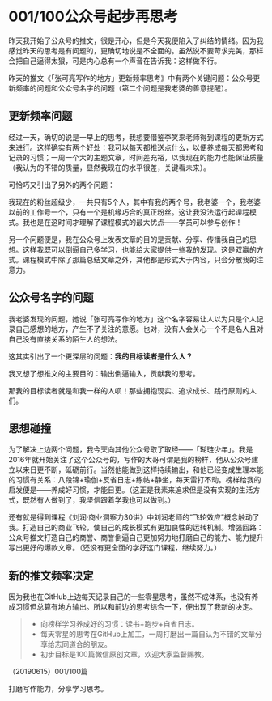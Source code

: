 # 001/100公众号起步再思考

昨天我开始了公众号的推文，很是开心，但是今天我便陷入了纠结的情绪。因为我感觉昨天的思考是有问题的，更确切地说是不全面的。虽然说不要苛求完美，那样会把自己逼得太狠，可是内心总有一个声音在告诉我：这样做不行。

昨天的推文《「张可亮写作的地方」更新频率思考》中有两个关键问题：公众号更新频率的问题和公众号名字的问题（第二个问题是我老婆的善意提醒）。

## 更新频率问题

经过一天，确切的说是一早上的思考，我想要借鉴李笑来老师得到课程的更新方式来进行。这样确实有两个好处：我可以每天都推送点什么，以便养成每天都思考和记录的习惯；一周一个大的主题文章，时间差充裕，以我现在的能力也能保证质量（我认为的不错的质量，显然我现在的水平很差，关键看未来）。

可恰巧又引出了另外的两个问题：

我现在的粉丝超级少，一共只有5个人，其中有我的两个号，我老婆一个，我老婆以前的工作号一个，只有一个是机缘巧合的真正粉丝。这让我没法运行起课程模式。我也是在这时间才理解了课程模式的最大优点——学员可以参与创作！

另一个问题便是，我在公众号上发表文章的目的是贡献、分享、传播我自己的思想。这样我既可以倒逼自己多学习，也能给大家提供一些我的发现。这是双赢的方式。课程模式中除了那篇总结文章之外，其他都是形式大于内容，只会分散我的注意力。

## 公众号名字的问题

我老婆发现的问题，她说「张可亮写作的地方」这个名字容易让人以为只是个人记录自己感想的地方，产生不了关注的意愿。也对，没有人会关心一个不是名人且对自己没有直接关系的陌生人的想法。

这其实引出了一个更深层的问题：**我的目标读者是什么人？**

我又想了想推文的主要目的：输出倒逼输入，贡献我的思考。

那我的目标读者就是和我一样的人呗！那些拥抱现实、追求成长、践行原则的人们。

## 思想碰撞

为了解决上边两个问题，我今天向其他公众号取了取经——「瑚琏少年」。我是2016年就开始关注了这个公众号的，写作的大哥可谓是我的榜样，他从公众号建立以来日更不断，砥砺前行。当然他能做到这样持续输出，和他已经变成生理本能的习惯有关系：八段锦+瑜伽+反省日志+练帖+静坐，每天雷打不动。榜样给我的启发便是——养成好习惯，才能日更。（这正是我素来追求但是没有实现的生活方式，既然有人做到了，我坚信跟着学我也可以做到。）

还有就是得到课程《刘润·商业洞察力30讲》中刘润老师的“飞轮效应”概念触动了我。打造自己的商业飞轮，使自己的成长模式有更加良性的运转机制。增强回路：公众号推文打造自己的商誉、商誉倒逼自己更加努力地打磨自己的能力、能力提升写出更好的爆款文章。（还没有更全面的学好这门课程，继续努力。）

## 新的推文频率决定

因为我也在GitHub上边每天记录自己的一些零星思考，虽然不成体系，也没有养成习惯但总算有地方输出。所以和前边的思考综合一下，便出现了我新的决定。

>- 向榜样学习养成好的习惯：读书+跑步+自省日志。
>- 每天零星的思考在GitHub上加工，一周打磨出一篇自认为不错的文章分享给志同道合的朋友。
>- 初步目标是100篇微信原创文章，欢迎大家监督赐教。


（20190615）001/100篇

打磨写作能力，分享学习思考。



